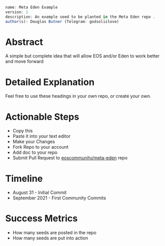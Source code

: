```javascript
name: Meta Eden Example
version: 1
description: An example seed to be planted in the Meta Eden repo .
author(s): Douglas Butner (Telegram: godsolislove)
```


# Abstract

A simple but complete idea that will allow EOS and/or Eden to work better and move forward

# Detailed Explanation

Feel free to use these headings in your own repo, or create your own.

# Actionable Steps

- Copy this 
- Paste it into your text editor 
- Make your Changes
- Fork Repo to your account
- Add doc to your repo
- Submit Pull Request to [eoscommunity/meta-eden](https://github.com/eoscommunity/meta-eden) repo

# Timeline

- August 31 - Initial Commit
- September 2021 - First Community Commits

# Success Metrics

- How many seeds are posted in the repo
- How many seeds are put into action

